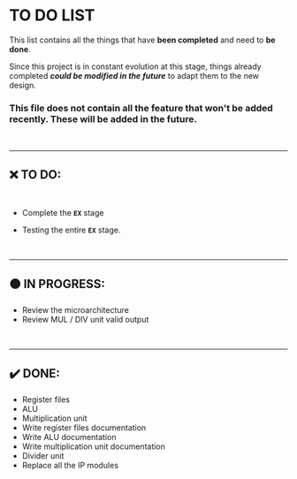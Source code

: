 # TO DO LIST

This list contains all the things that have **been completed** and need to **be done**.

Since this project is in constant evolution at this stage, things already completed ***could be modified in the future*** to adapt them to the new design. 

### This file does not contain all the feature that won't be added recently. These will be added in the future.

<br />

---

## ❌ TO DO:

  

<br />

  * Complete the **`EX`** stage
  
  * Testing the entire **`EX`** stage.

<br />

---

## 🟠 IN PROGRESS:

  * Review the microarchitecture 
  * Review MUL / DIV unit valid output
  
<br />

---

## ✔️ DONE:

  * Register files
  * ALU
  * Multiplication unit
  * Write register files documentation
  * Write ALU documentation
  * Write multiplication unit documentation
  * Divider unit
  * Replace all the IP modules
